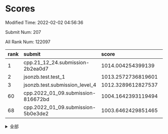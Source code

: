 # Scores

Modified Time: 2022-02-02 04:56:36

Submit Num: 207

All Rank Num: 122097

| rank |               submit               |       score        |       sigma        | pk_num |
| :--- | :--------------------------------- | :----------------- | :----------------- | :----- |
| 1    | cpp.21_12_24.submission-2b2ea0d7   | 1014.004254399139  | 0.8168119520802222 | 2356   |
| 2    | jsonzb.test.test_1                 | 1013.2572736819601 | 0.8374666959940019 | 2355   |
| 3    | jsonzb.test.submission_level_4     | 1012.3289612827537 | 0.8000648449134412 | 2359   |
| 60   | cpp.2022_01_09.submission-816672bd | 1004.1642393119494 | 0.7122393738729214 | 2360   |
| 68   | cpp.2022_01_09.submission-5b0e3de2 | 1003.6462429851465 | 0.7091635920463363 | 2358   |


<details>
<summary>全部</summary>

| rank |                 submit                 |       score        |       sigma        | pk_num |
| :--- | :------------------------------------- | :----------------- | :----------------- | :----- |
| 1    | cpp.21_12_24.submission-2b2ea0d7       | 1014.004254399139  | 0.8168119520802222 | 2356   |
| 2    | jsonzb.test.test_1                     | 1013.2572736819601 | 0.8374666959940019 | 2355   |
| 3    | jsonzb.test.submission_level_4         | 1012.3289612827537 | 0.8000648449134412 | 2359   |
| 4    | gobigger.level_3.submission_level_3_37 | 1011.3291879419864 | 0.7745254800746932 | 2360   |
| 5    | gobigger.level_3.submission_level_3_44 | 1011.2542858307417 | 0.7666472534426938 | 2362   |
| 6    | gobigger.level_3.submission_level_3_36 | 1010.9906710901321 | 0.7694930528343824 | 2359   |
| 7    | gobigger.level_3.submission_level_3_17 | 1010.8923998446876 | 0.7764907650912392 | 2361   |
| 8    | gobigger.level_3.submission_level_3_25 | 1010.8598284090099 | 0.7646525471187691 | 2356   |
| 9    | gobigger.level_3.submission_level_3_40 | 1010.8216835159594 | 0.7698582302309863 | 2360   |
| 10   | gobigger.level_3.submission_level_3_26 | 1010.6406185837742 | 0.7651340710622513 | 2361   |
| 11   | gobigger.level_3.submission_level_3_12 | 1010.6148258988624 | 0.74160146667448   | 2354   |
| 12   | gobigger.level_3.submission_level_3_5  | 1010.5221742158984 | 0.7689411144121192 | 2362   |
| 13   | gobigger.level_3.submission_level_3_23 | 1010.5180480374221 | 0.7729965083825767 | 2360   |
| 14   | gobigger.level_3.submission_level_3_24 | 1010.4916779755032 | 0.7676987687344916 | 2361   |
| 15   | gobigger.level_3.submission_level_3_14 | 1010.482883129526  | 0.7591641200998738 | 2356   |
| 16   | gobigger.level_3.submission_level_3_11 | 1010.4610766145498 | 0.7811561070890534 | 2366   |
| 17   | gobigger.level_3.submission_level_3_42 | 1010.4533884621643 | 0.7656956244336351 | 2362   |
| 18   | gobigger.level_3.submission_level_3_13 | 1010.3027769887767 | 0.7499247627178576 | 2357   |
| 19   | gobigger.level_3.submission_level_3_43 | 1010.2574309921488 | 0.7776906254725124 | 2361   |
| 20   | gobigger.level_3.submission_level_3_16 | 1010.215845183761  | 0.75859724237518   | 2361   |
| 21   | gobigger.level_3.submission_level_3_15 | 1010.2106633994108 | 0.7873507756087468 | 2358   |
| 22   | gobigger.level_3.submission_level_3_41 | 1010.1998306647664 | 0.7493985301164726 | 2363   |
| 23   | gobigger.level_3.submission_level_3_49 | 1010.1943707328841 | 0.7515600627781345 | 2362   |
| 24   | gobigger.level_3.submission_level_3_18 | 1010.1238930734237 | 0.7633374188102234 | 2360   |
| 25   | gobigger.level_3.submission_level_3_34 | 1010.1212599536924 | 0.7796595486230359 | 2360   |
| 26   | gobigger.level_3.submission_level_3_35 | 1009.9091054498807 | 0.7554710571656332 | 2364   |
| 27   | gobigger.level_3.submission_level_3_30 | 1009.8910629163584 | 0.7522360410270008 | 2363   |
| 28   | gobigger.level_3.submission_level_3_9  | 1009.8855165800227 | 0.7669893534315972 | 2363   |
| 29   | gobigger.level_3.submission_level_3_20 | 1009.8427442809686 | 0.7591671966342177 | 2360   |
| 30   | gobigger.level_3.submission_level_3_27 | 1009.6674669510719 | 0.7394838246558239 | 2359   |
| 31   | gobigger.level_3.submission_level_3_28 | 1009.6572103991688 | 0.7436788661508972 | 2359   |
| 32   | gobigger.level_3.submission_level_3_32 | 1009.6065141877333 | 0.748849606372978  | 2358   |
| 33   | gobigger.level_3.submission_level_3_46 | 1009.565675385721  | 0.7649088027135764 | 2358   |
| 34   | gobigger.level_3.submission_level_3_31 | 1009.5473542808286 | 0.7411241170711178 | 2357   |
| 35   | gobigger.level_3.submission_level_3_3  | 1009.4675250575074 | 0.7686104718386466 | 2365   |
| 36   | gobigger.level_3.submission_level_3_22 | 1009.4335660399573 | 0.7488438683108898 | 2363   |
| 37   | gobigger.level_3.submission_level_3_0  | 1009.4133264074738 | 0.7434502190537169 | 2356   |
| 38   | gobigger.level_3.submission_level_3_21 | 1009.4118560865978 | 0.7406697909548057 | 2354   |
| 39   | gobigger.level_3.submission_level_3_7  | 1009.3943513836653 | 0.7454196437070786 | 2357   |
| 40   | gobigger.level_3.submission_level_3_19 | 1009.3766769928834 | 0.7632349856745484 | 2353   |
| 41   | gobigger.level_3.submission_level_3_4  | 1009.3359644128889 | 0.7322407614706822 | 2366   |
| 42   | gobigger.level_3.submission_level_3_48 | 1009.2711717800736 | 0.7651125383497094 | 2359   |
| 43   | gobigger.level_3.submission_level_3_10 | 1009.2231584032509 | 0.738342535738996  | 2360   |
| 44   | gobigger.level_3.submission_level_3_8  | 1009.1643112590441 | 0.7446185076115355 | 2364   |
| 45   | gobigger.level_3.submission_level_3_47 | 1009.0595887481186 | 0.7655044235015797 | 2365   |
| 46   | gobigger.level_3.submission_level_3_45 | 1009.0345563054293 | 0.7659093824611537 | 2366   |
| 47   | gobigger.level_3.submission_level_3_39 | 1008.962169770619  | 0.7560520535764047 | 2359   |
| 48   | gobigger.level_3.submission_level_3_2  | 1008.951105360805  | 0.7561833799409169 | 2355   |
| 49   | gobigger.level_3.submission_level_3_33 | 1008.704638106718  | 0.745669894573974  | 2360   |
| 50   | gobigger.level_3.submission_level_3_1  | 1008.6707324400905 | 0.7430616305344486 | 2361   |
| 51   | gobigger.level_3.submission_level_3_38 | 1008.5448770443288 | 0.7488048511595321 | 2358   |
| 52   | gobigger.level_3.submission_level_3_29 | 1008.4678914025242 | 0.7262371250743382 | 2357   |
| 53   | gobigger.level_3.submission_level_3_6  | 1008.0159439569354 | 0.7342062389664464 | 2361   |
| 54   | gobigger.level_1.submission_level_1_39 | 1005.2006831388779 | 0.7149779166277139 | 2357   |
| 55   | gobigger.level_1.submission_level_1_21 | 1004.7546305486376 | 0.7221040612787022 | 2360   |
| 56   | gobigger.level_1.submission_level_1_36 | 1004.604683696359  | 0.7191518249235714 | 2358   |
| 57   | gobigger.level_1.submission_level_1_3  | 1004.4753859063205 | 0.7232359048829717 | 2359   |
| 58   | gobigger.level_1.submission_level_1_27 | 1004.4610287064405 | 0.7234292309150421 | 2363   |
| 59   | gobigger.level_1.submission_level_1_16 | 1004.1745619974702 | 0.7150958573649999 | 2355   |
| 60   | cpp.2022_01_09.submission-816672bd     | 1004.1642393119494 | 0.7122393738729214 | 2360   |
| 61   | gobigger.level_1.submission_level_1_12 | 1004.1291736071443 | 0.7189328456066493 | 2364   |
| 62   | gobigger.level_1.submission_level_1_30 | 1003.8621085573146 | 0.7192065607911419 | 2361   |
| 63   | gobigger.level_1.submission_level_1_1  | 1003.85083186634   | 0.7192996906735732 | 2357   |
| 64   | gobigger.level_1.submission_level_1_29 | 1003.8443492005149 | 0.7079350331205516 | 2357   |
| 65   | gobigger.level_1.submission_level_1_31 | 1003.8360167539334 | 0.7244073139887165 | 2362   |
| 66   | gobigger.level_1.submission_level_1_2  | 1003.6591934047403 | 0.7105223928931409 | 2361   |
| 67   | gobigger.level_1.submission_level_1_47 | 1003.6472600688238 | 0.7319083654256939 | 2357   |
| 68   | cpp.2022_01_09.submission-5b0e3de2     | 1003.6462429851465 | 0.7091635920463363 | 2358   |
| 69   | gobigger.level_1.submission_level_1_42 | 1003.5938878171088 | 0.7113591368536528 | 2363   |
| 70   | gobigger.level_1.submission_level_1_34 | 1003.5637400579375 | 0.7220430667883906 | 2356   |
| 71   | gobigger.level_1.submission_level_1_24 | 1003.5596481064623 | 0.7251565915382143 | 2360   |
| 72   | gobigger.level_1.submission_level_1_7  | 1003.5343198351704 | 0.7192443900064521 | 2360   |
| 73   | gobigger.level_1.submission_level_1_5  | 1003.4336685931181 | 0.723918121306505  | 2352   |
| 74   | gobigger.level_1.submission_level_1_43 | 1003.4334200073264 | 0.7022174593130015 | 2364   |
| 75   | gobigger.level_1.submission_level_1_18 | 1003.3530678136765 | 0.7176422710535582 | 2359   |
| 76   | gobigger.level_1.submission_level_1_23 | 1003.3525314070324 | 0.7201383683195979 | 2354   |
| 77   | gobigger.level_1.submission_level_1_49 | 1003.3324190239281 | 0.7082996643831677 | 2356   |
| 78   | gobigger.level_1.submission_level_1_4  | 1003.3255366645412 | 0.7265645095418222 | 2364   |
| 79   | gobigger.level_1.submission_level_1_44 | 1003.2788432634128 | 0.7095898672076819 | 2359   |
| 80   | gobigger.level_1.submission_level_1_35 | 1003.277323637565  | 0.7221907184030186 | 2354   |
| 81   | gobigger.level_1.submission_level_1_25 | 1003.2571260918047 | 0.7242364321866152 | 2357   |
| 82   | gobigger.level_1.submission_level_1_40 | 1003.2300229800159 | 0.7183406617642588 | 2358   |
| 83   | gobigger.level_1.submission_level_1_26 | 1003.2109359264871 | 0.7169261766539163 | 2360   |
| 84   | gobigger.level_1.submission_level_1_13 | 1003.1914396217627 | 0.7184640356613473 | 2359   |
| 85   | gobigger.level_1.submission_level_1_0  | 1003.1635675827355 | 0.711213922269224  | 2365   |
| 86   | gobigger.level_1.submission_level_1_10 | 1003.133426305278  | 0.7114987315273523 | 2354   |
| 87   | gobigger.level_1.submission_level_1_19 | 1003.1281101860636 | 0.7103175746930736 | 2361   |
| 88   | gobigger.level_1.submission_level_1_37 | 1003.1034577343485 | 0.7186518914155068 | 2361   |
| 89   | gobigger.level_1.submission_level_1_6  | 1003.0640772116527 | 0.7220537770823324 | 2360   |
| 90   | gobigger.level_1.submission_level_1_32 | 1002.9935021001994 | 0.7359369361229113 | 2362   |
| 91   | gobigger.level_1.submission_level_1_38 | 1002.8522357083684 | 0.7240338307214661 | 2361   |
| 92   | gobigger.level_1.submission_level_1_22 | 1002.7591714834771 | 0.7164126304861124 | 2363   |
| 93   | gobigger.level_1.submission_level_1_20 | 1002.6525146623196 | 0.7132705640718361 | 2362   |
| 94   | gobigger.level_1.submission_level_1_15 | 1002.6064247328519 | 0.7197190370036397 | 2357   |
| 95   | gobigger.level_1.submission_level_1_46 | 1002.571585635719  | 0.7125429215266504 | 2363   |
| 96   | gobigger.level_1.submission_level_1_45 | 1002.5641864731355 | 0.701022926131434  | 2364   |
| 97   | gobigger.level_1.submission_level_1_48 | 1002.4393549179258 | 0.7286517737152345 | 2360   |
| 98   | gobigger.level_1.submission_level_1_17 | 1002.3973726374936 | 0.7207847938406292 | 2353   |
| 99   | gobigger.level_1.submission_level_1_9  | 1002.3738348695022 | 0.726668810240473  | 2362   |
| 100  | gobigger.level_1.submission_level_1_41 | 1002.3720045372894 | 0.716869851067569  | 2363   |
| 101  | gobigger.level_1.submission_level_1_14 | 1002.1597373879484 | 0.719035072377043  | 2359   |
| 102  | gobigger.level_1.submission_level_1_8  | 1002.1258139268618 | 0.7091249192897978 | 2360   |
| 103  | gobigger.level_1.submission_level_1_11 | 1002.0013886710464 | 0.7114328448056154 | 2358   |
| 104  | gobigger.level_1.submission_level_1_33 | 1001.9198204051377 | 0.7141145968654837 | 2355   |
| 105  | gobigger.level_1.submission_level_1_28 | 1001.7905691771067 | 0.7240171443246743 | 2362   |
| 106  | gobigger.random.submission_random_32   | 998.0636604263998  | 0.6937666563062715 | 2357   |
| 107  | gobigger.random.submission_random_0    | 996.9469991655423  | 0.7118160531314052 | 2355   |
| 108  | gobigger.random.submission_random_24   | 996.8051804312353  | 0.704468091195468  | 2357   |
| 109  | gobigger.random.submission_random_36   | 996.8048991040225  | 0.6975930721958413 | 2358   |
| 110  | gobigger.random.submission_random_15   | 996.7931365302306  | 0.7238758779171327 | 2364   |
| 111  | gobigger.random.submission_random_46   | 996.7407362303875  | 0.7148365439653507 | 2356   |
| 112  | gobigger.random.submission_random_42   | 996.7082786579097  | 0.7141326801034984 | 2359   |
| 113  | gobigger.random.submission_random_49   | 996.6599986017889  | 0.7162567127425855 | 2360   |
| 114  | gobigger.random.submission_random_1    | 996.5539709053597  | 0.7079012458557752 | 2362   |
| 115  | gobigger.random.submission_random_22   | 996.4451720319266  | 0.7164438399363278 | 2365   |
| 116  | gobigger.random.submission_random_48   | 996.4273228627214  | 0.7256533127518091 | 2354   |
| 117  | gobigger.random.submission_random_4    | 996.3957193562478  | 0.710954585714351  | 2356   |
| 118  | gobigger.random.submission_random_7    | 996.3946628152689  | 0.7034865350150723 | 2363   |
| 119  | gobigger.random.submission_random_12   | 996.3922155347415  | 0.7060803044497307 | 2357   |
| 120  | gobigger.random.submission_random_40   | 996.3884244343055  | 0.7195392194424854 | 2356   |
| 121  | gobigger.random.submission_random_26   | 996.2916174840213  | 0.7114831231613298 | 2361   |
| 122  | gobigger.random.submission_random_13   | 996.2082285090638  | 0.7110312221253461 | 2360   |
| 123  | gobigger.random.submission_random_19   | 996.181226499708   | 0.7035253281641242 | 2359   |
| 124  | gobigger.random.submission_random_47   | 996.0794459578301  | 0.6966717396189221 | 2361   |
| 125  | gobigger.random.submission_random_20   | 996.0460169726421  | 0.6965717970879636 | 2362   |
| 126  | gobigger.random.submission_random_29   | 995.9962539980617  | 0.6902419906798362 | 2354   |
| 127  | gobigger.random.submission_random_28   | 995.9821477846522  | 0.7004873375110148 | 2359   |
| 128  | gobigger.random.submission_random_34   | 995.9452664304783  | 0.7092713817180316 | 2357   |
| 129  | gobigger.random.submission_random_45   | 995.9290124728493  | 0.7166501538288792 | 2356   |
| 130  | gobigger.random.submission_random_10   | 995.9273457771806  | 0.7161866910303001 | 2360   |
| 131  | gobigger.random.submission_random_8    | 995.9182490644306  | 0.723941684048435  | 2361   |
| 132  | gobigger.random.submission_random_37   | 995.8897728658874  | 0.6979989046036854 | 2357   |
| 133  | gobigger.random.submission_random_43   | 995.8763331779028  | 0.7227828354985195 | 2351   |
| 134  | gobigger.random.submission_random_23   | 995.8254349450804  | 0.6995525212385484 | 2360   |
| 135  | gobigger.random.submission_random_31   | 995.7874097243455  | 0.7006742104708616 | 2357   |
| 136  | gobigger.random.submission_random_44   | 995.755302759958   | 0.708387958480132  | 2359   |
| 137  | gobigger.random.submission_random_14   | 995.7156520423014  | 0.7059497934446448 | 2358   |
| 138  | gobigger.random.submission_random_27   | 995.6223143844111  | 0.7068755015684718 | 2360   |
| 139  | gobigger.random.submission_random_33   | 995.6000789798064  | 0.7080952585971386 | 2361   |
| 140  | gobigger.random.submission_random_9    | 995.39839504785    | 0.7195974789028542 | 2354   |
| 141  | gobigger.random.submission_random_41   | 995.364534670399   | 0.7137532597414713 | 2362   |
| 142  | gobigger.random.submission_random_11   | 995.3062327973967  | 0.7080934323930805 | 2354   |
| 143  | gobigger.random.submission_random_5    | 995.1645417875354  | 0.7052006898607018 | 2360   |
| 144  | gobigger.random.submission_random_18   | 995.1083700370463  | 0.7035039752252789 | 2360   |
| 145  | gobigger.random.submission_random_6    | 995.0794748243524  | 0.7132808410623728 | 2360   |
| 146  | gobigger.random.submission_random_17   | 995.0577650132313  | 0.7127843131946944 | 2362   |
| 147  | gobigger.random.submission_random_39   | 994.9757298856106  | 0.7145611222787572 | 2360   |
| 148  | gobigger.random.submission_random_21   | 994.8975409101367  | 0.714576230951726  | 2364   |
| 149  | gobigger.random.submission_random_30   | 994.8646591505598  | 0.723536759089751  | 2361   |
| 150  | gobigger.random.submission_random_3    | 994.8441331109102  | 0.7136821396310348 | 2362   |
| 151  | gobigger.random.submission_random_38   | 994.8346435740028  | 0.7231591690509062 | 2362   |
| 152  | gobigger.level_2.submission_level_2_36 | 994.7883301320269  | 0.7385372103613086 | 2356   |
| 153  | gobigger.random.submission_random_2    | 994.7420873416868  | 0.7276572410901451 | 2356   |
| 154  | gobigger.random.submission_random_16   | 994.6846424149325  | 0.7174408609299628 | 2356   |
| 155  | gobigger.random.submission_random_35   | 994.6771961121017  | 0.7147124312671084 | 2361   |
| 156  | gobigger.level_2.submission_level_2_49 | 994.5429836919271  | 0.7274775941646788 | 2354   |
| 157  | gobigger.level_2.submission_level_2_42 | 994.1514410515006  | 0.7181310377829004 | 2363   |
| 158  | gobigger.level_2.submission_level_2_23 | 994.02948801947    | 0.7236152702001629 | 2360   |
| 159  | gobigger.random.submission_random_25   | 993.802483359531   | 0.7157758613648072 | 2361   |
| 160  | gobigger.level_2.submission_level_2_21 | 993.6541479120922  | 0.7510145565362745 | 2359   |
| 161  | gobigger.level_2.submission_level_2_16 | 993.5235778879272  | 0.7271790313764972 | 2363   |
| 162  | gobigger.level_2.submission_level_2_34 | 993.3456827673787  | 0.7472773900821017 | 2363   |
| 163  | gobigger.level_2.submission_level_2_39 | 993.2766008101862  | 0.741698443084658  | 2362   |
| 164  | gobigger.level_2.submission_level_2_44 | 993.2175063647068  | 0.7262965420938885 | 2362   |
| 165  | gobigger.level_2.submission_level_2_8  | 993.1838666739004  | 0.7457529727642543 | 2360   |
| 166  | gobigger.level_2.submission_level_2_6  | 993.1205734258979  | 0.7260685820790753 | 2360   |
| 167  | gobigger.level_2.submission_level_2_46 | 993.0049940173474  | 0.7384311144700397 | 2360   |
| 168  | gobigger.level_2.submission_level_2_27 | 993.0011485899907  | 0.7353642472470842 | 2358   |
| 169  | gobigger.level_2.submission_level_2_43 | 992.9191487475952  | 0.7280251677183567 | 2359   |
| 170  | gobigger.level_2.submission_level_2_4  | 992.8159213434699  | 0.7262071270613922 | 2363   |
| 171  | gobigger.level_2.submission_level_2_15 | 992.6593361226039  | 0.7373543921022453 | 2358   |
| 172  | gobigger.level_2.submission_level_2_31 | 992.5312172911096  | 0.7380581099433311 | 2362   |
| 173  | gobigger.level_2.submission_level_2_17 | 992.5149292432317  | 0.7348575755193306 | 2357   |
| 174  | gobigger.level_2.submission_level_2_1  | 992.4648902571744  | 0.7291537967167799 | 2359   |
| 175  | gobigger.level_2.submission_level_2_45 | 992.4591106519407  | 0.7310508114667602 | 2360   |
| 176  | gobigger.level_2.submission_level_2_35 | 992.3505106899185  | 0.7418450801936385 | 2363   |
| 177  | gobigger.level_2.submission_level_2_30 | 992.3113919176486  | 0.7391242947835398 | 2357   |
| 178  | gobigger.level_2.submission_level_2_11 | 992.3005718755879  | 0.7374149763656128 | 2356   |
| 179  | gobigger.level_2.submission_level_2_41 | 992.2861195900294  | 0.7540902799767436 | 2361   |
| 180  | gobigger.level_2.submission_level_2_14 | 992.2700628564168  | 0.7340712492178152 | 2358   |
| 181  | gobigger.level_2.submission_level_2_29 | 992.2206477358689  | 0.7501491593901828 | 2360   |
| 182  | gobigger.level_2.submission_level_2_48 | 992.1074997153376  | 0.7566964356202118 | 2359   |
| 183  | gobigger.level_2.submission_level_2_25 | 992.0586689029778  | 0.7520543036601035 | 2361   |
| 184  | gobigger.level_2.submission_level_2_38 | 992.0449145075746  | 0.7552662162082577 | 2361   |
| 185  | gobigger.level_2.submission_level_2_40 | 991.9978010291658  | 0.735733603349544  | 2358   |
| 186  | gobigger.level_2.submission_level_2_20 | 991.9384867222279  | 0.7700673872048163 | 2358   |
| 187  | gobigger.level_2.submission_level_2_19 | 991.9363035572046  | 0.7473696534258047 | 2360   |
| 188  | gobigger.level_2.submission_level_2_37 | 991.8725079741488  | 0.7349845753291784 | 2361   |
| 189  | gobigger.level_2.submission_level_2_12 | 991.6794696591404  | 0.7530653877589412 | 2353   |
| 190  | gobigger.level_2.submission_level_2_5  | 991.5439744613972  | 0.7666347731915952 | 2360   |
| 191  | gobigger.level_2.submission_level_2_26 | 991.5219753476495  | 0.7600583560991018 | 2359   |
| 192  | gobigger.level_2.submission_level_2_22 | 991.4974416069331  | 0.7566547480733897 | 2356   |
| 193  | gobigger.level_2.submission_level_2_33 | 991.4889871389147  | 0.7283557449400406 | 2357   |
| 194  | gobigger.level_2.submission_level_2_28 | 991.4586616901455  | 0.7422457141645133 | 2358   |
| 195  | gobigger.level_2.submission_level_2_9  | 991.4420721790481  | 0.7402215695106944 | 2361   |
| 196  | gobigger.level_2.submission_level_2_2  | 991.3651887288703  | 0.7506759709897837 | 2358   |
| 197  | gobigger.level_2.submission_level_2_0  | 991.3132581179356  | 0.759307027042987  | 2355   |
| 198  | gobigger.level_2.submission_level_2_3  | 991.2064243967234  | 0.7503297845959815 | 2362   |
| 199  | gobigger.level_2.submission_level_2_24 | 991.0100104998996  | 0.7476971398051172 | 2362   |
| 200  | gobigger.level_2.submission_level_2_18 | 990.6433005772517  | 0.7589750250755319 | 2358   |
| 201  | gobigger.level_2.submission_level_2_13 | 990.4389922070345  | 0.7393110010393666 | 2365   |
| 202  | gobigger.level_2.submission_level_2_7  | 990.4365909935433  | 0.7783545628642857 | 2351   |
| 203  | gobigger.level_2.submission_level_2_10 | 990.4207495658501  | 0.7759919575530071 | 2359   |
| 204  | gobigger.level_2.submission_level_2_32 | 990.048416379703   | 0.769072584905969  | 2357   |
| 205  | gobigger.level_2.submission_level_2_47 | 989.6408729712181  | 0.7721495834624538 | 2362   |
| 206  | gobigger.none.submission_none_1        | 977.8211154786103  | 1.2935282209409922 | 2359   |
| 207  | gobigger.none.submission_none_0        | 976.6079508400061  | 1.396973678523164  | 2360   |

</details>